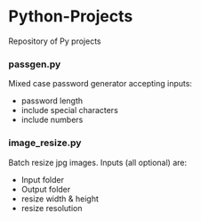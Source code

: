 # Python-Projects
Repository of Py projects

### passgen.py
Mixed case password generator accepting inputs:
  * password length
  * include special characters
  * include numbers

### image_resize.py
Batch resize jpg images. Inputs (all optional) are:
  * Input folder 
  * Output folder
  * resize width & height
  * resize resolution
